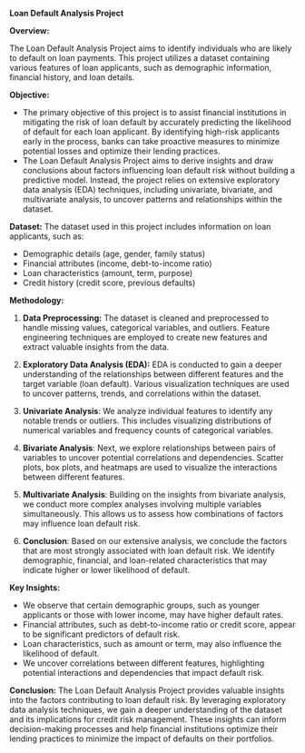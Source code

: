 **Loan Default Analysis Project**

**Overview:**

The Loan Default Analysis Project aims to identify individuals who are likely to default on loan payments. This project utilizes a dataset containing various features of loan applicants, such as demographic information, financial history, and loan details.

**Objective:**
- The primary objective of this project is to assist financial institutions in mitigating the risk of loan default by accurately predicting the likelihood of default for each loan applicant. By identifying high-risk applicants early in the process, banks can take proactive measures to minimize potential losses and optimize their lending practices.
- The Loan Default Analysis Project aims to derive insights and draw conclusions about factors influencing loan default risk without building a predictive model. Instead, the project relies on extensive exploratory data analysis (EDA) techniques, including univariate, bivariate, and multivariate analysis, to uncover patterns and relationships within the dataset.

**Dataset:**
The dataset used in this project includes information on loan applicants, such as:
- Demographic details (age, gender, family status)
- Financial attributes (income, debt-to-income ratio)
- Loan characteristics (amount, term, purpose)
- Credit history (credit score, previous defaults)

**Methodology:**
1. **Data Preprocessing:** The dataset is cleaned and preprocessed to handle missing values, categorical variables, and outliers. Feature engineering techniques are employed to create new features and extract valuable insights from the data.
   
2. **Exploratory Data Analysis (EDA):** EDA is conducted to gain a deeper understanding of the relationships between different features and the target variable (loan default). Various visualization techniques are used to uncover patterns, trends, and correlations within the dataset.
   
3. **Univariate Analysis**: We analyze individual features to identify any notable trends or outliers. This includes visualizing distributions of numerical variables and frequency counts of categorical variables.

4. **Bivariate Analysis**: Next, we explore relationships between pairs of variables to uncover potential correlations and dependencies. Scatter plots, box plots, and heatmaps are used to visualize the interactions between different features.

5. **Multivariate Analysis**: Building on the insights from bivariate analysis, we conduct more complex analyses involving multiple variables simultaneously. This allows us to assess how combinations of factors may influence loan default risk.

6. **Conclusion**: Based on our extensive analysis, we conclude the factors that are most strongly associated with loan default risk. We identify demographic, financial, and loan-related characteristics that may indicate higher or lower likelihood of default.

**Key Insights:**

- We observe that certain demographic groups, such as younger applicants or those with lower income, may have higher default rates.
- Financial attributes, such as debt-to-income ratio or credit score, appear to be significant predictors of default risk.
- Loan characteristics, such as amount or term, may also influence the likelihood of default.
- We uncover correlations between different features, highlighting potential interactions and dependencies that impact default risk.

**Conclusion:**
The Loan Default Analysis Project provides valuable insights into the factors contributing to loan default risk. By leveraging exploratory data analysis techniques, we gain a deeper understanding of the dataset and its implications for credit risk management. These insights can inform decision-making processes and help financial institutions optimize their lending practices to minimize the impact of defaults on their portfolios.
